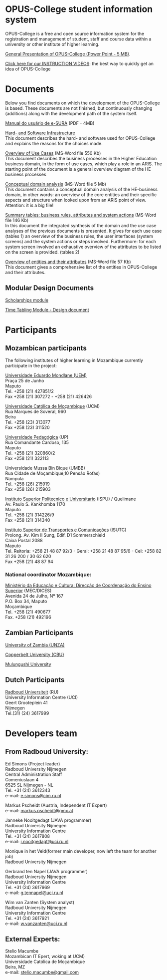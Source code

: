 # OPUS-College student information system

OPUS-College is a free and open source information system for the registration and management of student, staff and course data within a university or other institute of higher learning.

[General Presentation of OPUS-College (Power Point - 5 MB)](opus-docs/presentations/general/OPUS-College_presentation_May2011.pdf).

[Click here for our INSTRUCTION VIDEOS](opus-docs/presentations/instruction_material): the best way to quickly get an idea of OPUS-College  

# Documents

Below you find documents on which the development of the OPUS-College is based. These documents are not finished, but continuously changing (additions) along with the development path of the system itself.

[Manual do usuário de e-SURA](opus-docs/manuals/e-SURA-manual-de-usuario.pdf) (PDF - 4MB)  

     
[Hard- and Software Infrastructure](opus-docs/design/Infrastructure_OPUS-College.doc)  
    This document describes the hard- and software used for OPUS-College and explains the reasons for the choices made.

     
[Overview of Use Cases](opus-docs/usecases/Use_Cases.doc) (MS-Word file 550 Kb)  
This document describes the business processes in the Higher Education business domain, in the form of use cases, which play a role in an ARIS. The starting point of the document is a general overview diagram of the HE business processes

     
[Conceptual domain analysis](opus-docs/design/Conceptual_Domain.doc) (MS-Word file 5 Mb)  
    This document contains a conceptual domain analysis of the HE-business domain, in other words: an overview of the core entities and their specific aspects and structure when looked upon from an ARIS point of view. Attention: it is a big file!

     
[Summary tables: business rules, attributes and system actions](opus-docs/datamodel/Summary_tables.doc) (MS-Word file 146 Kb)  
In this document the integrated synthesis of the domain and the use case analyses of the previous documents is presented. It gives for each use case (tables 1) an overview of the business rules, the user interfaces (system screens) and the system actions or steps involved. Furthermore: for each system screen involved an exhaustive overview of the attributes to be listed on the screen is provided. (tables 2)

     
[Overview of entities and their attributes](opus-docs/datamodel/Table_attributes.doc) (MS-Word file 57 Kb)  
This document gives a comprehensive list of the entities in OPUS-College and their attributes.

## Modular Design Documents

[Scholarships module](scholarship/doc/design/)
     
[Time Tabling Module - Design document](timetable/doc/design/FO/design_timetablemodule.pdf)

# Participants

## Mozambican participants

The following institutes of higher learning in Mozambique currently participate in the project: 	  	 

[Universidade Eduardo Mondlane (UEM)](https://www.uem.mz/)  
Praça 25 de Junho  
Maputo  
Tel. +258 (21) 427851/2  
Fax +258 (21) 307272 - +258 (21) 426426  


[Universidade Católica de Moçambique](http://www.ucm.ac.mz/) (UCM)  
Rua Marques de Soveral, 960  
Beira  
Tel. +258 (23) 313077  
Fax +258 (23) 311520  

[Universidade Pedagógica](http://www.up.ac.mz/) (UP)  
Rua Comandante Cardoso, 135  
Maputo  
Tel. +258 (21) 320860/2  
Fax +258 (21) 322113  

Universidade Mussa Bin Bique (UMBB)  
Rua Cidade de Moçambique,10 Pensão Rofas)  
Nampula  
Tel. +258 (26) 215919  
Fax +258 (26) 215903  
 
[Instituto Superior Politecnico e Universitario](http://www.ispu.ac.mz/) (ISPU) / Quelimane  
Av. Paulo S. Kankhomba 1170  
Maputo  
Tel. +258 (21) 314226/9  
Fax +258 (21) 314340  
 
[Instituto Superior de Transportes e Comunicações](http://www.transcom.co.mz/isutc/) (ISUTC)  
Prolong. Av. Kim Il Sung, Edif. D1 Sommerschield  
Caixa Postal 2088  
Maputo  
Tel. Reitoria: +258 21 48 87 92/3 - Geral: +258 21 48 87 95/6 - Cel: +258 82 31 26 200 / 30 62 620  
Fax +258 (21) 48 87 94  


### National coordinator Mozambique:
[Ministério da Educação e Cultura: Direcção de Coordenação do Ensino Superior](http://www.mec.gov.mz/dep.php?p=13) (MEC/DICES)  
Avenida 24 de Julho, Nº 167  
P.O. Box 34, Maputo  
Moçambique  
Tel. +258 (21) 490677  
Fax. +258 (21) 492196  

## Zambian Participants

[University of Zambia (UNZA)](http://www.unza.zm/)

[Copperbelt University (CBU)](http://www.cbu.edu.zm/)

[Mulungushi University](http://http//www.mu.ac.zm//)

## Dutch Participants
	  	 
[Radboud Universiteit](https://www.ru.nl/english/) (RU)  
University Information Centre (UCI)  
Geert Grooteplein 41  
Nijmegen  
Tel.(31) (24) 3617999  

# Developers team

## From Radboud University:
Ed Simons (Project leader)  
Radboud University Nijmegen  
Central Administration Staff  
Comeniuslaan 4  
6525 SL Nijmegen - NL  
Tel. +31 (24) 3612343  
e-mail: e.simons@cim.ru.nl  

Markus Pscheidt (Austria, Independent IT Expert)  
e-mail: markus.pscheidt@gmx.at  
 	
Janneke Nooitgedagt (JAVA programmer)  
Radboud University Nijmegen  
University Information Centre  
Tel. +31 (24) 3617808  
e-mail: j.nooitgedagt@uci.ru.nl  

Monique in het Veld(former main developer, now left the team for another job)  
Radboud University Nijmegen  

Gerbrand ten Napel (JAVA programmer)  
Radboud University Nijmegen  
University Information Centre  
Tel. +31 (24) 3617969  
e-mail: g.tennapel@uci.ru.nl  

Wim van Zanten (System analyst)  
Radboud University Nijmegen  
University Information Centre  
Tel. +31 (24) 3617921  
e-mail: w.vanzanten@uci.ru.nl  

## External Experts:
Stelio Macumbe  
Mozambican IT Epert, woking at UCM)  
Universidade Católica de Moçambique  
Beira, MZ  
e-mail: stelio.macumbe@gmail.com  
